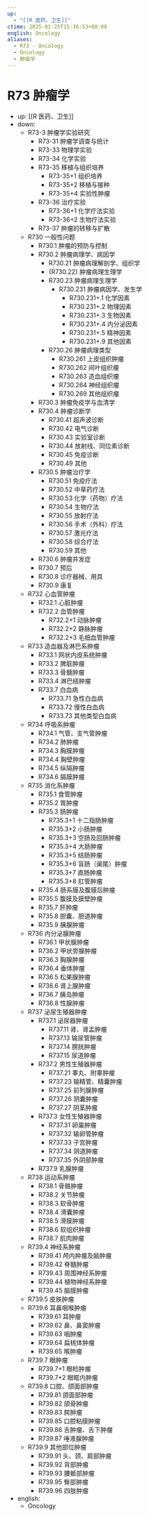 ```yaml
---
up:
  - "[[R 医药、卫生]]"
ctime: 2025-01-25T15:36:53+08:00
english: Oncology
aliases:
  - R73 - Oncology
  - Oncology
  - 肿瘤学
---
```


# R73 肿瘤学

- up: [[R 医药、卫生]]
- down:
	- R73-3 肿瘤学实验研究
		- R73-31 肿瘤学调查与统计
		- R73-33 物理学实验
		- R73-34 化学实验
		- R73-35 移植与组织培养
			- R73-35+1 组织培养
			- R73-35+2 移植与接种
			- R73-35+4 实验性肿瘤
		- R73-36 治疗实验
			- R73-36+1 化学疗法实验
			- R73-36+2 生物疗法实验
		- R73-37 肿瘤的转移与扩散
	- R730 一般性问题
		- R730.1 肿瘤的预防与控制
		- R730.2 肿瘤病理学、病因学
			- R730.21 肿瘤病理解剖学、组织学
			- {R730.22} 肿瘤病理生理学
			- R730.23 肿瘤病理生理学
				- R730.231 肿瘤病因学、发生学
					- R730.231+.1 化学因素
					- R730.231+.2 物理因素
					- R730.231+.3 生物因素
					- R730.231+.4 内分泌因素
					- R730.231+.5 精神因素
					- R730.231+.9 其他因素
			- R730.26 肿瘤病理类型
				- R730.261 上皮组织肿瘤
				- R730.262 间叶组织瘤
				- R730.263 造血组织瘤
				- R730.264 神经组织瘤
				- R730.269 其他组织瘤
		- R730.3 肿瘤免疫学与血清学
		- R730.4 肿瘤诊断学
			- R730.41 超声波诊断
			- R730.42 电气诊断
			- R730.43 实验室诊断
			- R730.44 放射线、同位素诊断
			- R730.45 免疫诊断
			- R730.49 其他
		- R730.5 肿瘤治疗学
			- R730.51 免疫疗法
			- R730.52 中草药疗法
			- R730.53 化学（药物）疗法
			- R730.54 生物疗法
			- R730.55 放射疗法
			- R730.56 手术（外科）疗法
			- R730.57 激光疗法
			- R730.58 综合疗法
			- R730.59 其他
		- R730.6 肿瘤并发症
		- R730.7 预后
		- R730.8 诊疗器械、用具
		- R730.9 康复
	- R732 心血管肿瘤
		- R732.1 心脏肿瘤
		- R732.2 血管肿瘤
			- R732.2+1 动脉肿瘤
			- R732.2+2 静脉肿瘤
			- R732.2+3 毛细血管肿瘤
	- R733 造血器及淋巴系肿瘤
		- R733.1 网状内皮系统肿瘤
		- R733.2 脾脏肿瘤
		- R733.3 骨髓肿瘤
		- R733.4 淋巴结肿瘤
		- R733.7 白血病
			- R733.71 急性白血病
			- R733.72 慢性白血病
			- R733.73 其他类型白血病
	- R734 呼吸系肿瘤
		- R734.1 气管、支气管肿瘤
		- R734.2 肺肿瘤
		- R734.3 胸膜肿瘤
		- R734.4 胸壁肿瘤
		- R734.5 纵隔肿瘤
		- R734.6 膈膜肿瘤
	- R735 消化系肿瘤
		- R735.1 食管肿瘤
		- R735.2 胃肿瘤
		- R735.3 肠肿瘤
			- R735.3+1 十二指肠肿瘤
			- R735.3+2 小肠肿瘤
			- R735.3+3 空肠及回肠肿瘤
			- R735.3+4 大肠肿瘤
			- R735.3+5 结肠肿瘤
			- R735.3+6 盲肠（阑尾）肿瘤
			- R735.3+7 直肠肿瘤
			- R735.3+8 肛管肿瘤
		- R735.4 肠系膜及腹膜后肿瘤
		- R735.5 腹膜及膜壁肿瘤
		- R735.7 肝肿瘤
		- R735.8 胆囊、胆道肿瘤
		- R735.9 胰腺肿瘤
	- R736 内分泌腺肿瘤
		- R736.1 甲状腺肿瘤
		- R736.2 甲状旁腺肿瘤
		- R736.3 胸腺肿瘤
		- R736.4 垂体肿瘤
		- R736.5 松果腺肿瘤
		- R736.6 肾上腺肿瘤
		- R736.7 胰岛肿瘤
		- R736.8 性腺肿瘤
	- R737 泌尿生殖器肿瘤
		- R737.1 泌尿器肿瘤
			- R737.11 肾、肾盂肿瘤
			- R737.13 输尿管肿瘤
			- R737.14 膀胱肿瘤
			- R737.15 尿道肿瘤
		- R737.2 男性生殖器肿瘤
			- R737.21 睾丸、附睾肿瘤
			- R737.23 输精管、精囊肿瘤
			- R737.25 前列腺肿瘤
			- R737.26 阴囊肿瘤
			- R737.27 阴茎肿瘤
		- R737.3 女性生殖器肿瘤
			- R737.31 卵巢肿瘤
			- R737.32 输卵管肿瘤
			- R737.33 子宫肿瘤
			- R737.34 阴道肿瘤
			- R737.35 外阴部肿瘤
		- R737.9 乳腺肿瘤
	- R738 运动系肿瘤
		- R738.1 骨骼肿瘤
		- R738.2 关节肿瘤
		- R738.3 软骨肿瘤
		- R738.4 滑囊肿瘤
		- R738.5 滑膜肿瘤
		- R738.6 软组织肿瘤
		- R738.7 肌肉肿瘤
	- R739.4 神经系肿瘤
		- R739.41 颅内肿瘤及脑肿瘤
		- R739.42 脊髓肿瘤
		- R739.43 周围神经系肿瘤
		- R739.44 植物神经系肿瘤
		- R739.45 脑膜肿瘤
	- R739.5 皮肤肿瘤
	- R739.6 耳鼻咽喉肿瘤
		- R739.61 耳肿瘤
		- R739.62 鼻、鼻窦肿瘤
		- R739.63 咽肿瘤
		- R739.64 扁桃体肿瘤
		- R739.65 喉肿瘤
	- R739.7 眼肿瘤
		- R739.7+1 眼睑肿瘤
		- R739.7+2 眼眶内肿瘤
	- R739.8 口腔、颌面部肿瘤
		- R739.81 颌面部肿瘤
		- R739.82 颌骨肿瘤
		- R739.83 腭肿瘤
		- R739.85 口腔粘膜肿瘤
		- R739.86 舌肿瘤、舌下肿瘤
		- R739.87 唾液腺肿瘤
	- R739.9 其他部位肿瘤
		- R739.91 头、颈、肩部肿瘤
		- R739.92 背部肿瘤
		- R739.93 腰骶部肿瘤
		- R739.95 臀部肿瘤
		- R739.96 四肢肿瘤
- english:
	- Oncology
